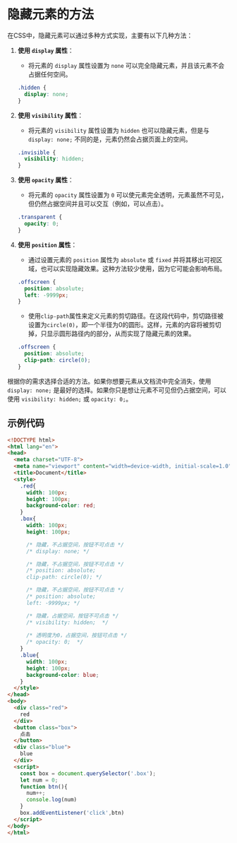 # 隐藏元素的方法

在CSS中，隐藏元素可以通过多种方式实现，主要有以下几种方法：

1. **使用 `display` 属性**：
   - 将元素的 `display` 属性设置为 `none` 可以完全隐藏元素，并且该元素不会占据任何空间。
   ```css
   .hidden {
     display: none;
   }
   ```

2. **使用 `visibility` 属性**：
   - 将元素的 `visibility` 属性设置为 `hidden` 也可以隐藏元素，但是与 `display: none;` 不同的是，元素仍然会占据页面上的空间。
   ```css
   .invisible {
     visibility: hidden;
   }
   ```

3. **使用 `opacity` 属性**：
   - 将元素的 `opacity` 属性设置为 `0` 可以使元素完全透明，元素虽然不可见，但仍然占据空间并且可以交互（例如，可以点击）。
   ```css
   .transparent {
     opacity: 0;
   }
   ```

4. **使用 `position` 属性**：
   - 通过设置元素的 `position` 属性为 `absolute` 或 `fixed` 并将其移出可视区域，也可以实现隐藏效果。这种方法较少使用，因为它可能会影响布局。
   ```css
   .offscreen {
     position: absolute;
     left: -9999px;
   }
   ```

   - 使用`clip-path`属性来定义元素的剪切路径。在这段代码中，剪切路径被设置为`circle(0)`，即一个半径为0的圆形。这样，元素的内容将被剪切掉，只显示圆形路径内的部分，从而实现了隐藏元素的效果。
   ```css
   .offscreen {
     position: absolute;
     clip-path: circle(0);
   }
   ```

根据你的需求选择合适的方法。如果你想要元素从文档流中完全消失，使用 `display: none;` 是最好的选择。如果你只是想让元素不可见但仍占据空间，可以使用 `visibility: hidden;` 或 `opacity: 0;`。

## 示例代码

```html
<!DOCTYPE html>
<html lang="en">
<head>
  <meta charset="UTF-8">
  <meta name="viewport" content="width=device-width, initial-scale=1.0">
  <title>Document</title>
  <style>
    .red{
      width: 100px;
      height: 100px;
      background-color: red;
    }
    .box{
      width: 100px;
      height: 100px;

      /* 隐藏，不占据空间，按钮不可点击 */
      /* display: none; */

      /* 隐藏，不占据空间，按钮不可点击 */
      /* position: absolute;
      clip-path: circle(0); */

      /* 隐藏，不占据空间，按钮不可点击 */
      /* position: absolute;
      left: -9999px; */

      /* 隐藏，占据空间，按钮不可点击 */
      /* visibility: hidden;  */
      
      /* 透明度为0，占据空间，按钮可点击 */
      /* opacity: 0;  */
    }
    .blue{
      width: 100px;
      height: 100px;
      background-color: blue;
    }
  </style>
</head>
<body>
  <div class="red">
    red
  </div>
  <button class="box">
    点击
  </button>
  <div class="blue">
    blue
  </div>
  <script>
    const box = document.querySelector('.box');
    let num = 0;
    function btn(){
      num++;
      console.log(num)
    }
    box.addEventListener('click',btn)
  </script>
</body>
</html>
```
